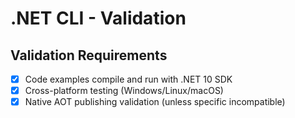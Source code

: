 # .NET CLI - Validation

## Validation Requirements
- [x] Code examples compile and run with .NET 10 SDK
- [x] Cross-platform testing (Windows/Linux/macOS)
- [x] Native AOT publishing validation (unless specific incompatible)
